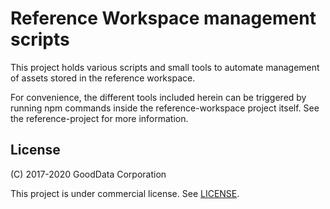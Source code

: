 # Reference Workspace management scripts

This project holds various scripts and small tools to automate management of assets stored in the
reference workspace.

For convenience, the different tools included herein can be triggered by running npm commands inside
the reference-workspace project itself. See the reference-project for more information.

## License

(C) 2017-2020 GoodData Corporation

This project is under commercial license. See [LICENSE](LICENSE).
